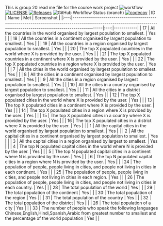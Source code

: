 This is group 20 read me file for the course work project
![workflow](https://github.com/RoryM18/sem_group20/actions/workflows/main.yml/badge.svg)
[![LICENSE](https://img.shields.io/github/license/RoryM18/sem.svg?style=flat-square)](https://github.com/RoryM18/sem/blob/master/LICENSE)
[![Releases](https://img.shields.io/github/release/RoryM18/sem/all.svg?style=flat-square)](https://github.com/RoryM18/sem/releases)
![GitHub Workflow Status (branch)](https://img.shields.io/github/workflow/status/RoryM18/sem_group20/A%20workflow%20for%20my%20Hello%20World%20App/develop)
[![codecov](https://codecov.io/gh/RoryM18/sem_group20/branch/develop/graph/badge.svg?token=B14FVGNZ0Z)](https://codecov.io/gh/RoryM18/sem_group20)
| ID  | Name                                                                                                                                                                      | Met | Screenshot |
|:---:|---------------------------------------------------------------------------------------------------------------------------------------------------------------------------|:---:|------------|
| 17  | All the countries in the world organised by largest population to smallest.                                                                                                | Yes |            |
| 18  | All the countries in a continent organised by largest population to smallest.                                                                                              | Yes |            |
| 19  | All the countries in a region organised by largest population to smallest.                                                                                                | Yes |            |
| 20  | The top X populated countries in the world where X is provided by the user.                                                                                                | Yes |            |
| 21  | The top X populated countries in a continent where X is provided by the user.                                                                                              | Yes |            |
| 22  | The top X populated countries in a region where X is provided by the user.                                                                                                | Yes |            |
| 7   | All the cities in the world organised by largest population to smallest.                                                                                                  | Yes |            |
| 8   | All the cities in a continent organised by largest population to smallest.                                                                                                | Yes |            |
| 9   | All the cities in a region organised by largest population to smallest.                                                                                                    | Yes |            |
| 10   | All the cities in a country organised by largest population to smallest.                                                                                                  | Yes |            |
| 11  | All the cities in a district organised by largest population to smallest.                                                                                                  | Yes |            |
| 12  | The top X populated cities in the world where X is provided by the user.                                                                                                  | Yes |            |
| 13  | The top X populated cities in a continent where X is provided by the user.                                                                                                | Yes |            |
| 14  | The top X populated cities in a region where X is provided by the user.                                                                                                    | Yes |            |
| 15  | The top X populated cities in a country where X is provided by the user.                                                                                                  | Yes |            |
| 16  | The top X populated cities in a district where X is provided by the user.                                                                                                  | Yes |            |
| 1   | All the capital cities in the world organised by largest population to smallest.                                                                                          | Yes |            |
| 2   | All the capital cities in a continent organised by largest population to smallest.                                                                                        | Yes |            |
| 3   | All the capital cities in a region organised by largest to smallest.                                                                                                      | Yes |            |
| 4   | The top N populated capital cities in the world where N is provided by the user.                                                                                          | Yes |            |
| 5   | The top N populated capital cities in a continent where N is provided by the user.                                                                                        | Yes |            |
| 6   | The top N populated capital cities in a region where N is provided by the user.                                                                                            | Yes |            |
| 24  | The population of people, people living in cities, and people not living in cities in each continent.                                                                      | Yes |            |
| 25  | The population of people, people living in cities, and people not living in cities in each region.                                                                        | Yes |            |
| 26  | The population of people, people living in cities, and people not living in cities in each country.                                                                        | Yes |            |
| 28  | The total population of the world                                                                                                                                          | Yes |            |
| 29  | The total population of the continent                                                                                                                                      | Yes |            |
| 30  | The total population of the region                                                                                                                                        | Yes |            |
| 31  | The total population of the country                                                                                                                                        | Yes |            |
| 32  | The total population of the district                                                                                                                                      | Yes |            |
| 26  | The total population of a city                                                                                                                                            | Yes |            |
| 33  | The number of people who speak the following languages Chinese,English,Hindi,Spanish,Arabic from greatest number to smallest and the percentage of the world population | Yes |            |
